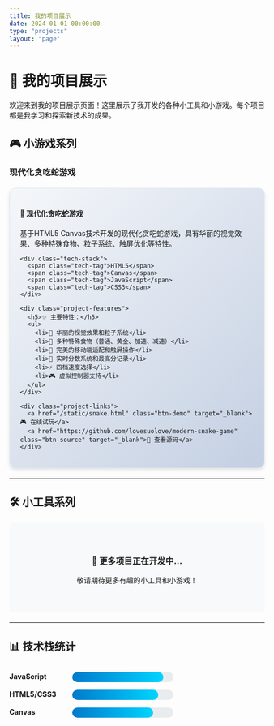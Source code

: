 ```yaml
---
title: 我的项目展示
date: 2024-01-01 00:00:00
type: "projects"
layout: "page"
---
```


# 🚀 我的项目展示

欢迎来到我的项目展示页面！这里展示了我开发的各种小工具和小游戏。每个项目都是我学习和探索新技术的成果。

## 🎮 小游戏系列

### 现代化贪吃蛇游戏

<div class="project-card">
  <div class="project-info">
    <h4>🐍 现代化贪吃蛇游戏</h4>
    <p>基于HTML5 Canvas技术开发的现代化贪吃蛇游戏，具有华丽的视觉效果、多种特殊食物、粒子系统、触屏优化等特性。</p>
    
    <div class="tech-stack">
      <span class="tech-tag">HTML5</span>
      <span class="tech-tag">Canvas</span>
      <span class="tech-tag">JavaScript</span>
      <span class="tech-tag">CSS3</span>
    </div>
    
    <div class="project-features">
      <h5>✨ 主要特性：</h5>
      <ul>
        <li>🎨 华丽的视觉效果和粒子系统</li>
        <li>🍎 多种特殊食物（普通、黄金、加速、减速）</li>
        <li>📱 完美的移动端适配和触屏操作</li>
        <li>🎯 实时分数系统和最高分记录</li>
        <li>⚡ 四档速度选择</li>
        <li>🎮 虚拟控制器支持</li>
      </ul>
    </div>
    
    <div class="project-links">
      <a href="/static/snake.html" class="btn-demo" target="_blank">🎮 在线试玩</a>
      <a href="https://github.com/lovesuolove/modern-snake-game" class="btn-source" target="_blank">📝 查看源码</a>
    </div>
  </div>
</div>

---

## 🛠️ 小工具系列

<div class="coming-soon">
  <h3>🚧 更多项目正在开发中...</h3>
  <p>敬请期待更多有趣的小工具和小游戏！</p>
</div>

---

## 📊 技术栈统计

<div class="tech-stats">
  <div class="tech-item">
    <span class="tech-name">JavaScript</span>
    <div class="tech-bar">
      <div class="tech-progress" style="width: 90%;"></div>
    </div>
  </div>
  
  <div class="tech-item">
    <span class="tech-name">HTML5/CSS3</span>
    <div class="tech-bar">
      <div class="tech-progress" style="width: 85%;"></div>
    </div>
  </div>
  
  <div class="tech-item">
    <span class="tech-name">Canvas</span>
    <div class="tech-bar">
      <div class="tech-progress" style="width: 80%;"></div>
    </div>
  </div>
</div>

<style>
.project-card {
  border: 1px solid #e1e8ed;
  border-radius: 12px;
  padding: 20px;
  margin: 20px 0;
  background: linear-gradient(135deg, #f5f7fa 0%, #c3cfe2 100%);
  box-shadow: 0 4px 6px rgba(0, 0, 0, 0.1);
  transition: transform 0.3s ease, box-shadow 0.3s ease;
}

.project-card:hover {
  transform: translateY(-5px);
  box-shadow: 0 8px 15px rgba(0, 0, 0, 0.2);
}

.tech-stack {
  margin: 15px 0;
}

.tech-tag {
  display: inline-block;
  background: #007acc;
  color: white;
  padding: 4px 8px;
  border-radius: 4px;
  font-size: 12px;
  margin: 2px 4px 2px 0;
}

.project-features ul {
  list-style: none;
  padding-left: 0;
}

.project-features li {
  margin: 8px 0;
  padding-left: 0;
}

.project-links {
  margin-top: 20px;
}

.btn-demo, .btn-source {
  display: inline-block;
  padding: 10px 20px;
  margin: 5px 10px 5px 0;
  border-radius: 6px;
  text-decoration: none;
  font-weight: bold;
  transition: all 0.3s ease;
}

.btn-demo {
  background: #28a745;
  color: white;
}

.btn-demo:hover {
  background: #218838;
  color: white;
}

.btn-source {
  background: #6c757d;
  color: white;
}

.btn-source:hover {
  background: #545b62;
  color: white;
}

.coming-soon {
  text-align: center;
  padding: 40px 20px;
  background: #f8f9fa;
  border-radius: 8px;
  margin: 20px 0;
}

.tech-stats {
  margin: 30px 0;
}

.tech-item {
  margin: 15px 0;
}

.tech-name {
  display: inline-block;
  width: 120px;
  font-weight: bold;
}

.tech-bar {
  display: inline-block;
  width: 200px;
  height: 20px;
  background: #e9ecef;
  border-radius: 10px;
  overflow: hidden;
  vertical-align: middle;
}

.tech-progress {
  height: 100%;
  background: linear-gradient(90deg, #007acc, #00d4ff);
  border-radius: 10px;
  transition: width 0.3s ease;
}
</style>